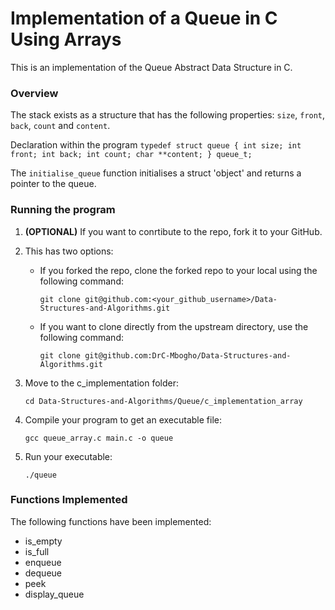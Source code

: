 # Implementation of a Queue in C Using Arrays
This is an implementation of the Queue Abstract Data Structure in C.


### Overview
The stack exists as a structure that has the following properties: `size`, `front`, `back`, `count` and `content`.

Declaration within the program
    ```
    typedef struct queue
    {
        int size;
        int front;
        int back;
        int count;
        char **content;
    } queue_t;
    ```

The `initialise_queue` function initialises a struct 'object' and returns a pointer to the queue.


### Running the program
1. **(OPTIONAL)** If you want to conrtibute to the repo, fork it to your GitHub.

2. This has two options:
    - If you forked the repo, clone the forked repo to your local using the following command:
        ```
        git clone git@github.com:<your_github_username>/Data-Structures-and-Algorithms.git
        ```
    - If you want to clone directly from the upstream directory, use the following command:
        ```
        git clone git@github.com:DrC-Mbogho/Data-Structures-and-Algorithms.git
        ```

3. Move to the c_implementation folder:
    ```
    cd Data-Structures-and-Algorithms/Queue/c_implementation_array
    ```

4. Compile your program to get an executable file:
    ```
    gcc queue_array.c main.c -o queue
    ```

5. Run your executable:
    ```
    ./queue
    ```


### Functions Implemented
The following functions have been implemented:
- is_empty
- is_full
- enqueue
- dequeue
- peek
- display_queue
